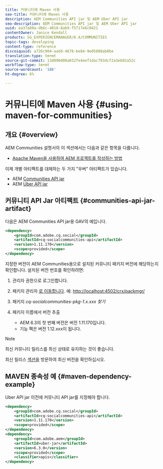 ```yaml
---
title: 커뮤니티에 Maven 사용
seo-title: 커뮤니티에 Maven 사용
description: AEM Communities API jar 및 AEM Uber API jar
seo-description: AEM Communities API jar 및 AEM Uber API jar
uuid: ea37a89a-db6c-4018-8ab9-f5717e6c0421
contentOwner: Janice Kendall
products: SG_EXPERIENCEMANAGER/6.4/COMMUNITIES
topic-tags: developing
content-type: reference
discoiquuid: a726c904-aadd-4678-be84-9e05808ab8be
translation-type: tm+mt
source-git-commit: 13d890d08a032fe4eef1dac793dcf2a3e682a52c
workflow-type: tm+mt
source-wordcount: '186'
ht-degree: 6%

---
```



# 커뮤니티에 Maven 사용 {#using-maven-for-communities}

## 개요 {#overview}

AEM Communities 설명서의 이 섹션에서는 다음과 같은 항목을 다룹니다.

* [Apache Maven을 사용하여 AEM 프로젝트를 작성하는 방법](../../help/sites-developing/ht-projects-maven.md)

이제 개별 아티팩트를 대체하는 두 가지 &quot;우버&quot; 아티팩트가 있습니다.

* AEM [Communities API jar](#communities-api-jar-artifact)
* AEM [Uber API jar](../../help/sites-developing/ht-projects-maven.md#what-is-the-uberjar)

## 커뮤니티 API Jar 아티팩트 {#communities-api-jar-artifact}

다음은 AEM Communities API jar용 GAV의 예입니다.

```xml
<dependency>
    <groupId>com.adobe.cq.social</groupId>
    <artifactId>cq-socialcommunities-api</artifactId>
    <version>1.11.170</version>
    <scope>provided</scope>
</dependency>
```

지정한 버전이 AEM Communities용으로 설치된 커뮤니티 패키지 버전에 해당하는지 확인합니다. 설치된 버전 번호를 확인하려면:

1. 관리자 권한으로 로그인합니다.
2. 패키지 관리자 [로 이동합니다](../../help/sites-administering/package-manager.md). 예: [http://localhost:4502/crx/packmgr/](http://localhost:4502/crx/packmgr/)

3. 패키지 *cq-socialcommunities-pkg-1.x.xxx 찾기*
4. 패키지 이름에서 버전 추출
   * AEM 6.3의 첫 번째 버전은 버전 1.11.170입니다.
   * 기능 팩은 버전 1.12.xxx이 됩니다.

>[!NOTE]
>
>최신 커뮤니티 릴리스를 최신 상태로 유지하는 것이 좋습니다.
>
>최신 릴리스 [섹션을](deploy-communities.md#latest-releases) 방문하여 최신 버전을 확인하십시오.

## MAVEN 종속성 예 {#maven-dependency-example}

Uber API jar 이전에 커뮤니티 API jar를 지정해야 합니다.

```xml
<dependency>
    <groupId>com.adobe.cq.social</groupId>
    <artifactId>cq-socialcommunities-api</artifactId>
    <version>1.11.170</version>
    <scope>provided</scope>
</dependency>
<dependency>
    <groupId>com.adobe.aem</groupId>
    <artifactId>uber-jar</artifactId>
    <version>6.3.0</version>
    <scope>provided</scope>
    <classifier>apis</classifier>
</dependency>
```
